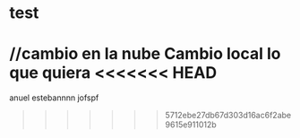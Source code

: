 # test
//cambio en la nube
Cambio local
lo que quiera
<<<<<<< HEAD
=======
anuel
estebannnn jofspf
>>>>>>> 5712ebe27db67d303d16ac6f2abe9615e911012b
